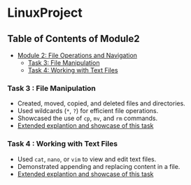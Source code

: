# LinuxProject

## Table of Contents of Module2
- [Module 2: File Operations and Navigation](#module-2-file-operations-and-navigation)
  - [Task 3: File Manipulation](#task-3-file-manipulation)
  - [Task 4: Working with Text Files](#task-4-working-with-text-files)

 
 

### Task 3 : File Manipulation
- Created, moved, copied, and deleted files and directories.
- Used wildcards (`*`, `?`) for efficient file operations.
- Showcased the use of `cp`, `mv`, and `rm` commands.
- [Extended explantion and showcase of this task](./task3.md)


### Task 4 : Working with Text Files
- Used `cat`, `nano`, or `vim` to view and edit text files.
- Demonstrated appending and replacing content in a file.
- [Extended explantion and showcase of this task](./task4.md)
